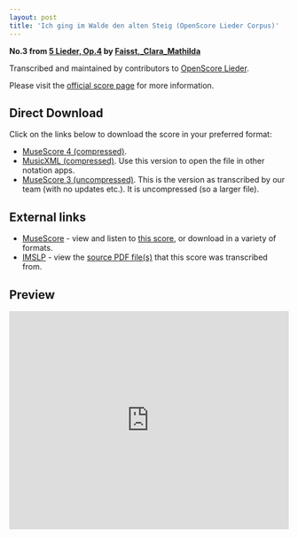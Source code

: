```yaml
---
layout: post
title: 'Ich ging im Walde den alten Steig (OpenScore Lieder Corpus)'
---
```


__No.3 from [5 Lieder, Op.4](https://fourscoreandmore.org/OpenScore/Faisst%2C_Clara_Mathilda/5_Lieder%2C_Op.4/) by [Faisst,_Clara_Mathilda](https://fourscoreandmore.org/OpenScore/Faisst%2C_Clara_Mathilda)__

Transcribed and maintained by contributors to [OpenScore Lieder].

Please visit the [official score page] for more information.

[official score page]: https://musescore.com/openscore-lieder-corpus/scores/6179292
[OpenScore Lieder]: https://musescore.com/openscore-lieder-corpus

## Direct Download

Click on the links below to download the score in your preferred format:
- [MuseScore 4 (compressed)](https://fourscoreandmore.org/OpenScore/Faisst%2C_Clara_Mathilda/5_Lieder%2C_Op.4/3_Ich_ging_im_Walde_den_alten_Steig.mscz).
- [MusicXML (compressed)](https://fourscoreandmore.org/OpenScore/Faisst%2C_Clara_Mathilda/5_Lieder%2C_Op.4/3_Ich_ging_im_Walde_den_alten_Steig.mxl). Use this version to open the file in other notation apps.
- [MuseScore 3 (uncompressed)](https://raw.githubusercontent.com/OpenScore/Lieder/refs/heads/main/scores/Faisst%2C_Clara_Mathilda/5_Lieder%2C_Op.4/3_Ich_ging_im_Walde_den_alten_Steig/lc6179292.mscx). This is the version as transcribed by our team (with no updates etc.). It is uncompressed (so a larger file).

## External links

- [MuseScore] - view and listen to [this score][MuseScore], or download in a variety of formats.
- [IMSLP] - view the [source PDF file(s)][IMSLP] that this score was transcribed from.

[MuseScore]: https://musescore.com/score/6179292
[IMSLP]: https://imslp.org/wiki/Special:ReverseLookup/621606

## Preview

<iframe width="100%" height="394" src="https://musescore.com/openscore-lieder-corpus/scores/6179292/embed" frameborder="0" allowfullscreen allow="autoplay; fullscreen"></iframe>
